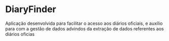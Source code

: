 # DiaryFinder
Aplicação desenvolvida para facilitar o acesso aos diários oficiais, e auxílio para com a gestão de dados advindos da extração de dados referentes aos diários oficias 
